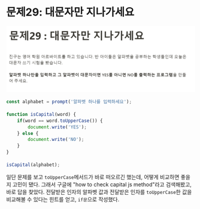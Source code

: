 # 문제29: 대문자만 지나가세요

<img src="./questionImage/029.png">

```javascript
const alphabet = prompt('알파벳 하나를 입력하세요');

function isCapital(word) {
    if(word == word.toUpperCase()) {
        document.write('YES');
    } else {
        document.write('NO');
    }
}

isCapital(alphabet);
````
일단 문제를 보고 ```toUpperCase```메서드가 바로 떠오르긴 했는데, 어떻게 비교하면 좋을 지 고민이 됐다.
그래서 구글에 "how to check capital js method"라고 검색해봤고, 바로 답을 찾았다. 전달받은 인자의 알파벳 값과 전달받은 인자를 ```toUpperCase```한 값을 비교해볼 수 있다는 힌트를 얻고, ```if문```으로 작성했다. 
